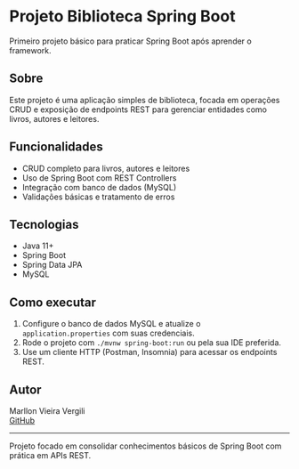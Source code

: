 # Projeto Biblioteca Spring Boot

Primeiro projeto básico para praticar Spring Boot após aprender o framework.

## Sobre

Este projeto é uma aplicação simples de biblioteca, focada em operações CRUD e exposição de endpoints REST para gerenciar entidades como livros, autores e leitores.

## Funcionalidades

- CRUD completo para livros, autores e leitores  
- Uso de Spring Boot com REST Controllers  
- Integração com banco de dados (MySQL)  
- Validações básicas e tratamento de erros

## Tecnologias

- Java 11+  
- Spring Boot  
- Spring Data JPA  
- MySQL

## Como executar

1. Configure o banco de dados MySQL e atualize o `application.properties` com suas credenciais.  
2. Rode o projeto com `./mvnw spring-boot:run` ou pela sua IDE preferida.  
3. Use um cliente HTTP (Postman, Insomnia) para acessar os endpoints REST.

## Autor

Marllon Vieira Vergili  
[GitHub](https://github.com/Marllon-Vieira-Vergili)

---

Projeto focado em consolidar conhecimentos básicos de Spring Boot com prática em APIs REST.
